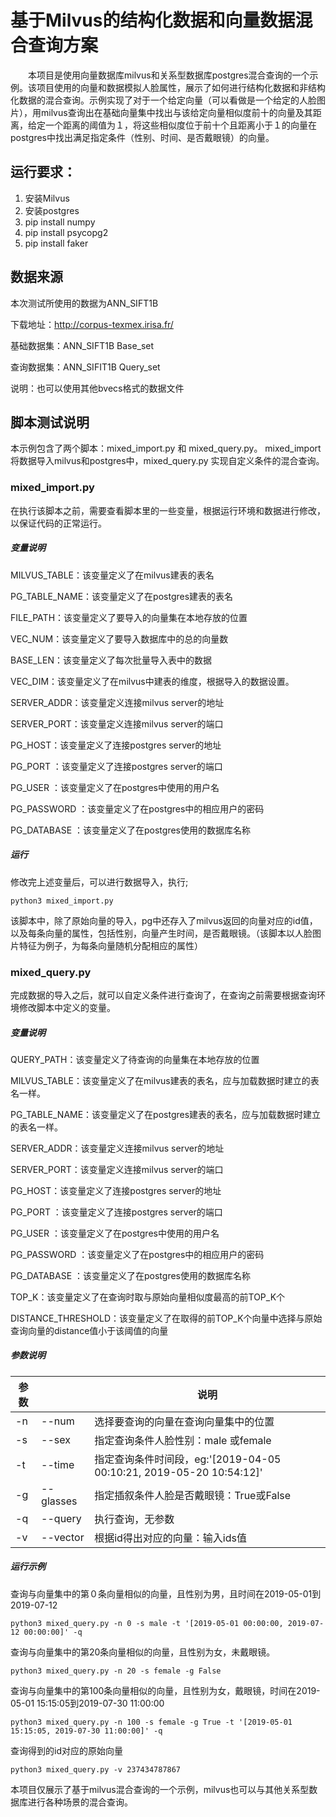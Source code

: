 # 基于Milvus的结构化数据和向量数据混合查询方案

　　本项目是使用向量数据库milvus和关系型数据库postgres混合查询的一个示例。该项目使用的向量和数据模拟人脸属性，展示了如何进行结构化数据和非结构化数据的混合查询。示例实现了对于一个给定向量（可以看做是一个给定的人脸图片），用milvus查询出在基础向量集中找出与该给定向量相似度前十的向量及其距离，给定一个距离的阈值为１，将这些相似度位于前十个且距离小于１的向量在postgres中找出满足指定条件（性别、时间、是否戴眼镜）的向量。

## 运行要求：

1. 安装Milvus
2. 安装postgres
3. pip install numpy
4. pip install psycopg2
5. pip install faker

## 数据来源

本次测试所使用的数据为ANN_SIFT1B

下载地址：<http://corpus-texmex.irisa.fr/>

基础数据集：ANN_SIFT1B Base_set

查询数据集：ANN_SIFIT1B Query_set

说明：也可以使用其他bvecs格式的数据文件

## 脚本测试说明

本示例包含了两个脚本：mixed_import.py 和 mixed_query.py。
mixed_import 将数据导入milvus和postgres中，mixed_query.py 实现自定义条件的混合查询。

### mixed_import.py

在执行该脚本之前，需要查看脚本里的一些变量，根据运行环境和数据进行修改，以保证代码的正常运行。

##### 变量说明

MILVUS_TABLE：该变量定义了在milvus建表的表名

PG_TABLE_NAME：该变量定义了在postgres建表的表名

FILE_PATH：该变量定义了要导入的向量集在本地存放的位置

VEC_NUM：该变量定义了要导入数据库中的总的向量数

BASE_LEN：该变量定义了每次批量导入表中的数据

VEC_DIM：该变量定义了在milvus中建表的维度，根据导入的数据设置。

SERVER_ADDR：该变量定义连接milvus server的地址

SERVER_PORT：该变量定义连接milvus server的端口

PG_HOST：该变量定义了连接postgres server的地址

PG_PORT ：该变量定义了连接postgres server的端口

PG_USER ：该变量定义了在postgres中使用的用户名

PG_PASSWORD ：该变量定义了在postgres中的相应用户的密码

PG_DATABASE ：该变量定义了在postgres使用的数据库名称

##### 运行

修改完上述变量后，可以进行数据导入，执行;

```shell
python3 mixed_import.py
```

该脚本中，除了原始向量的导入，pg中还存入了milvus返回的向量对应的id值，以及每条向量的属性，包括性别，向量产生时间，是否戴眼镜。（该脚本以人脸图片特征为例子，为每条向量随机分配相应的属性）

### mixed_query.py

完成数据的导入之后，就可以自定义条件进行查询了，在查询之前需要根据查询环境修改脚本中定义的变量。

##### 变量说明

QUERY_PATH：该变量定义了待查询的向量集在本地存放的位置

MILVUS_TABLE：该变量定义了在milvus建表的表名，应与加载数据时建立的表名一样。

PG_TABLE_NAME：该变量定义了在postgres建表的表名，应与加载数据时建立的表名一样。

SERVER_ADDR：该变量定义连接milvus server的地址

SERVER_PORT：该变量定义连接milvus server的端口

PG_HOST：该变量定义了连接postgres server的地址

PG_PORT ：该变量定义了连接postgres server的端口

PG_USER ：该变量定义了在postgres中使用的用户名

PG_PASSWORD ：该变量定义了在postgres中的相应用户的密码

PG_DATABASE ：该变量定义了在postgres使用的数据库名称

TOP_K：该变量定义了在查询时取与原始向量相似度最高的前TOP_K个

DISTANCE_THRESHOLD：该变量定义了在取得的前TOP_K个向量中选择与原始查询向量的distance值小于该阈值的向量

##### 参数说明

| 参数 |           | 说明                                                         |
| ---- | --------- | ------------------------------------------------------------ |
| -n   | --num     | 选择要查询的向量在查询向量集中的位置                         |
| -s   | --sex     | 指定查询条件人脸性别：male 或female                          |
| -t   | --time    | 指定查询条件时间段，eg:'[2019-04-05 00:10:21, 2019-05-20 10:54:12]' |
| -g   | --glasses | 指定插叙条件人脸是否戴眼镜：True或False                      |
| -q   | --query   | 执行查询，无参数                                             |
| -v   | --vector  | 根据id得出对应的向量：输入ids值                              |

##### 运行示例

查询与向量集中的第０条向量相似的向量，且性别为男，且时间在2019-05-01到2019-07-12

```shell
python3 mixed_query.py -n 0 -s male -t '[2019-05-01 00:00:00, 2019-07-12 00:00:00]' -q
```

查询与向量集中的第20条向量相似的向量，且性别为女，未戴眼镜。

```shell
python3 mixed_query.py -n 20 -s female -g False
```

查询与向量集中的第100条向量相似的向量，且性别为女，戴眼镜，时间在2019-05-01 15:15:05到2019-07-30 11:00:00

```shell
python3 mixed_query.py -n 100 -s female -g True -t '[2019-05-01 15:15:05, 2019-07-30 11:00:00]' -q
```

查询得到的id对应的原始向量

```shell
python3 mixed_query.py -v 237434787867
```

本项目仅展示了基于milvus混合查询的一个示例，milvus也可以与其他关系型数据库进行各种场景的混合查询。

